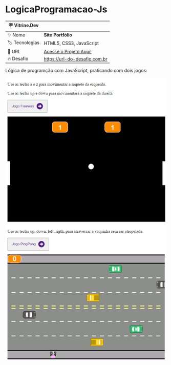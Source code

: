 # LogicaProgramacao-Js


| :placard: Vitrine.Dev |     |
| -------------  | --- |
| :sparkles: Nome        | **Site Portfólio**
| :label: Tecnologias | HTML5, CSS3, JavaScript
| :rocket: URL         | <a href="https://danielcosta010.github.io/portfolio/assets/cursos/logicadeprogramacao/jogopingpong/index.html" target="_blank">Acesse o Projeto Aqui!</a>
| :fire: Desafio     | https://url-do-desafio.com.br

<!-- Inserir imagem com a #vitrinedev ao final do link -->
 Lógica de programção com JavaScript, praticando com dois jogos:
 
 <img width="600" src="https://github.com/danielcosta010/LogicaProgramacao-Js/blob/main/img/capaPingPong.png#vitrinedev" alt="capa jogo PingPong">
 
 <img width="600" src="https://github.com/danielcosta010/LogicaProgramacao-Js/blob/main/img/capaFreeWay.png#vitrinedev" alt="capa jogo FreeWay">

